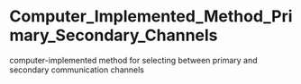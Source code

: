 # Computer_Implemented_Method_Primary_Secondary_Channels
computer-implemented method for selecting between primary and secondary communication channels

